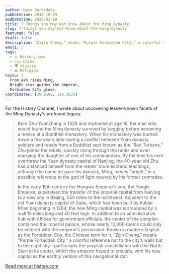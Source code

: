 ```yaml
---
author: Nate Barksdale
pubDatetime: 2018-10-09
modDatetime: 2025-03-18
title: 7 Things You May Not Know About the Ming Dynasty
slug: 7-things-you-may-not-know-about-the-ming-dynasty
featured: false
draft: false
description: “Zijin Cheng,” means “Purple Forbidden City,” a colorful reference not to the city’s walls but to the night sky.
emoji: 🏯
tags:
  - 🇭 History.com
  - 🇨🇳 China
  - 🌍 History
  - ⛪ Religion
haiku: |
  From ash rises Ming,
  Bright star guides the emperor,
  Forbidden City glows.
coordinates: [39.9168, 116.3833]
---
```


For the History Channel, I wrote about uncovering lesser-known facets of the Ming Dynasty's profound legacy.

> Born Zhu Yuanzhang in 1328 and orphaned at age 16, the man who would found the Ming dynasty survived by begging before becoming a novice at a Buddhist monastery. When his monastery was burned down a few years later during a conflict between Yuan dynasty soldiers and rebels from a Buddhist sect known as the “Red Turbans,” Zhu joined the rebels, quickly rising through the ranks and even marrying the daughter of one of his commanders. By the time his men overthrew the Yuan dynasty capital of Nanjing, the 40-year-old Zhu had distanced himself from the rebels’ more esoteric teachings, although the name he gave his dynasty, Ming, means “bright,” in a possible reference to the god of light revered by his former comrades.
>
> In the early 15th century the Hongwu Emperor’s son, the Yongle Emperor, supervised the transfer of the imperial capital from Nanjing to a new city in Beijing, 550 miles to the northwest. Adjacent to the old Yuan dynasty capital of Dadu, which had been built by Kublai Khan beginning in 1264, the new Ming capital was surrounded by a wall 15 miles long and 40 feet high. In addition to an administrative hub with offices for government officials, the center of the complex contained the imperial palace, whose nearly 10,000 rooms could only be entered with the emperor’s permission. Known in modern English as the Forbidden City, the Chinese term for it, “Zijin Cheng,” means “Purple Forbidden City,” a colorful reference not to the city’s walls but to the night sky—particularly the purplish constellation with the North Start at its center, which the emperor hoped to emulate, with his new capital as the earthly version of this navigational star.

[Read more at history.com](https://www.history.com/news/7-things-you-may-not-know-about-the-ming-dynasty)
